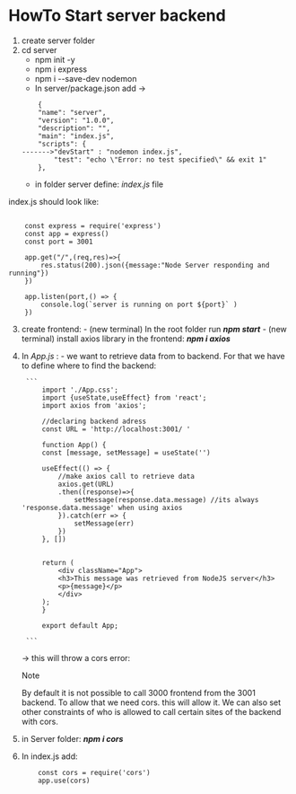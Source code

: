 # HowTo Start server backend

1. create server folder
2. cd server
    - npm init -y
    - npm i express
    - npm i --save-dev nodemon
    - In server/package.json add ->   
    ```
        {
        "name": "server",
        "version": "1.0.0",
        "description": "",
        "main": "index.js",
        "scripts": {
    ------->"devStart" : "nodemon index.js",
            "test": "echo \"Error: no test specified\" && exit 1"
        },
    ```           
    - in folder server define: *index.js* file

index.js should look like:
```

    const express = require('express')
    const app = express()
    const port = 3001

    app.get("/",(req,res)=>{
        res.status(200).json({message:"Node Server responding and running"})
    })

    app.listen(port,() => {
        console.log(`server is running on port ${port}` )
    })
```

3. create frontend: 
        - (new terminal) In the root folder run ***npm start***
        - (new terminal) install axios library in the frontend: ***npm i axios***

4. In *App.js* :
        - we want to retrieve data from to backend. For that we have to define where to find the backend:

        ```
            import './App.css';
            import {useState,useEffect} from 'react';
            import axios from 'axios';

            //declaring backend adress
            const URL = 'http://localhost:3001/ '

            function App() {
            const [message, setMessage] = useState('')

            useEffect(() => {
                //make axios call to retrieve data
                axios.get(URL)
                .then((response)=>{
                    setMessage(response.data.message) //its always 'response.data.message' when using axios
                }).catch(err => {
                    setMessage(err)
                })
            }, [])
            

            return (
                <div className="App">
                <h3>This message was retrieved from NodeJS server</h3>
                <p>{message}</p>
                </div>
            );
            }

            export default App;

        ```
    -> this will throw a cors error: 
    
    >[!NOTE] 
    >
    >By default it is not possible to call 3000 frontend from the 3001 backend. To allow that we need cors. this will allow it. We can also set other constraints of who is allowed to call certain sites of the backend with cors.

5. in Server folder: ***npm i cors***
6. In index.js add:
    ````
        const cors = require('cors')
        app.use(cors)
    ````

